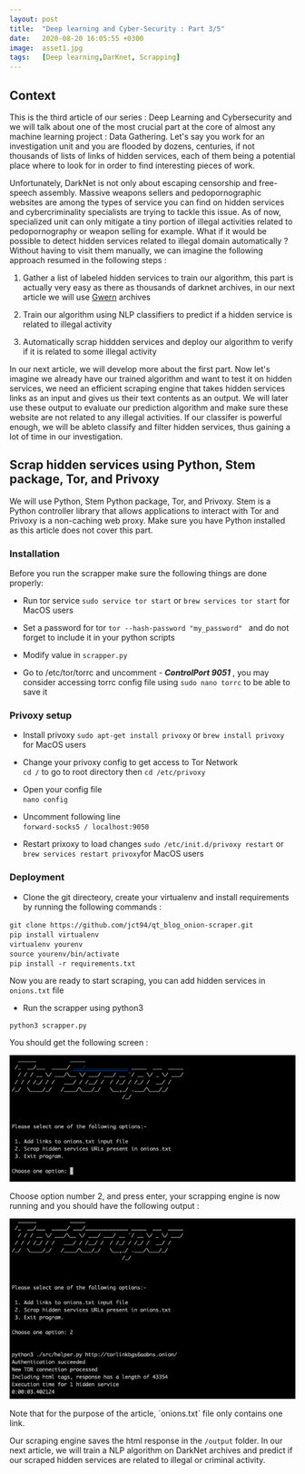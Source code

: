 ```yaml
---
layout: post
title:  "Deep learning and Cyber-Security : Part 3/5"
date:   2020-08-20 16:05:55 +0300
image:  asset1.jpg
tags:   [Deep learning,DarKnet, Scrapping]
---
```



## Context 

This is the third article of our series : Deep Learning and Cybersecurity and we will talk about one of the most crucial part at the core of almost any machine learning project : Data Gathering. Let's say you work for an investigation unit and you are flooded by dozens, centuries, if not thousands of lists of links of hidden services, each of them being a potential place where to look for in order to find interesting pieces of work. 

Unfortunately, DarkNet is not only about escaping censorship and free-speech assembly. Massive weapons sellers and pedopornographic websites are among the types of service you can find on hidden services and cybercriminality specialists are trying to tackle this issue. As of now, specialized unit can only mitigate a tiny portion of illegal activities related to pedopornography or weapon selling for example. What if it would be possible to detect hidden services related to illegal domain automatically ? Without having to visit them manually, we can imagine the following approach resumed in the following steps :


1. Gather a list of labeled hidden services to train our algorithm, this part is actually very easy as there as thousands of darknet archives, in our next article we will use [Gwern](https://www.gwern.net/DNM-archives) archives 

2. Train our algorithm using NLP classifiers to predict if a hidden service is related to illegal activity

3. Automatically scrap hiddden services and deploy our algorithm to verify if it is related to some illegal activity 

In our next article, we will develop more about the first part. Now let's imagine we already have our trained algorithm and want to test it on hidden services, we need an efficient scraping engine that takes hidden services links as an input and gives us their text contents as an output. We will later use these output to evaluate our prediction algorithm and make sure these website are not related to any illegal activities. If our classifer is powerful enough, we will be ableto classify and filter hidden services, thus gaining a lot of time in our investigation. 

## Scrap hidden services using Python, Stem package,  Tor, and Privoxy

We will use Python, Stem Python package, Tor, and Privoxy. 
Stem is a Python controller library that allows applications to interact with Tor and Privoxy is a non-caching web proxy. 
Make sure you have Python installed as this article does not cover this part. 

### Installation 

Before you run the scrapper make sure the following things are done properly:

* Run tor service
`sudo service tor start`
or `brew services tor start` for MacOS users


* Set a password for tor
`tor --hash-password "my_password" ` and do not forget to include it in your python scripts

* Modify value in `scrapper.py`

* Go to /etc/tor/torrc and uncomment - _**ControlPort 9051**_ , you may consider accessing torrc config file using `sudo nano torrc` to be able to save it

### Privoxy setup

* Install privoxy
`sudo apt-get install privoxy`
or `brew install privoxy` for MacOS users


* Change your privoxy config to get access to Tor Network  
`cd /` to go to root directory then
`cd /etc/privoxy`  

* Open your config file  
`nano config`

* Uncomment following line  
`forward-socks5 / localhost:9050`

* Restart prixoxy to load changes
`sudo /etc/init.d/privoxy restart` or
`brew services restart privoxy`for MacOS users

### Deployment

* Clone the git directeory, create your virtualenv and install requirements by running the following commands :

`git clone https://github.com/jct94/qt_blog_onion-scraper.git`  
`pip install virtualenv`   
`virtualenv yourenv`       
`source yourenv/bin/activate`      
`pip install -r requirements.txt`      


Now you are ready to start scraping, you can add hidden services in `onions.txt` file

* Run the scrapper using python3

```
python3 scrapper.py
```

You should get the following screen :

![](/img/screen1.png)

Choose option number 2, and press enter, your scrapping engine is now running and you should have the following output :

![](/img/screen2.png)

Note that for the purpose of the article, ´onions.txt´ file only contains one link.

Our scraping engine saves the html response in the `/output` folder. In our next article, we will train a NLP algorithm on DarkNet archives and predict if our scraped hidden services are related to illegal or criminal activity.
